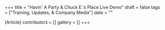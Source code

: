 +++
title = "Havin' A Party & Chuck E.'s Place Live Demo"
draft = false
tags = ["Training, Updates, & Company Media"]
date = ""

[Article]
contributors = []
gallery = []
+++